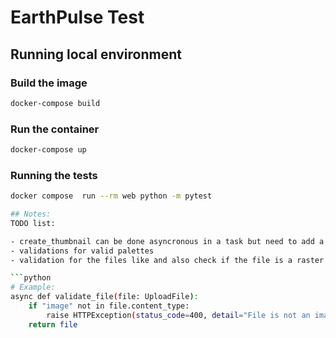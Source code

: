 # EarthPulse Test

## Running local environment

### Build the image
```bash
docker-compose build
```

### Run the container
```bash
docker-compose up
```

### Running the tests
```bash
docker compose  run --rm web python -m pytest

## Notes:
TODO list:

- create_thumbnail can be done asyncronous in a task but need to add a queue and a broker
- validations for valid palettes
- validation for the files like and also check if the file is a raster dataset that can be read by rasterio.

```python
# Example:
async def validate_file(file: UploadFile):
    if "image" not in file.content_type:
        raise HTTPException(status_code=400, detail="File is not an image.")
    return file
```
